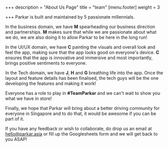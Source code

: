 +++
description = "About Us Page"
title = "team"
[menu.footer]
weight = 3

+++
Parkar is built and maintained by 5 passionate millennials.

In the business domain, we have **M** spearheading our business direction and partnerships. **M** makes sure that while we are passionate about what we do, we are also doing it to allow Parkar to be here in the long run!

In the UI/UX domain, we have **C** painting the visuals and overall look and feel the app, making sure that the app looks good on everyone's device. **C** ensures that the app is innovative and immersive and most importantly,  brings positive sentiments to everyone.

In the Tech domain, we have **J**, **H** and **G** breathing life into the app. Once the layout and feature details has been finalised, the tech guys will be the one developing the features and making it work!

Everyone has a role to play in **#TeamParkar** and we can't wait to show you what we have in store!

Finally, we hope that Parkar will bring about a better driving community for everyone in Singapore and to do that, it would be awesome if you can be part of it.

If you have any feedback or wish to collaborate, do drop us an email at hello@parkar.asia or fill up the Googlesheets form and we will get back to you ASAP!